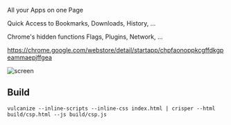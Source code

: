 All your Apps on one Page

Quick Access to 
    Bookmarks, Downloads, History, ...

Chrome's hidden functions 
    Flags, Plugins, Network, ...

https://chrome.google.com/webstore/detail/startapp/chpfaonoppkcgffdkgpeammaepjffgea


![screen](https://lh3.googleusercontent.com/6r8i2OUXNVuylbnKfyxi7mH2q4qhsVoLgnxQ61eDd6JNR9Hx6Oj3HM-NryBpTzDks9wpLmtMwA4=s640-h400-e365-rw)


## Build

```SHELL
vulcanize --inline-scripts --inline-css index.html | crisper --html build/csp.html --js build/csp.js
```
